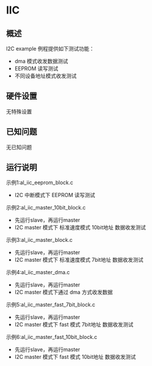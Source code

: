 # IIC

## 概述

I2C example 例程提供如下测试功能：

- dma 模式收发数据测试
- EEPROM 读写测试
- 不同设备地址模式收发测试

## 硬件设置

无特殊设置

## 已知问题

无已知问题

## 运行说明

示例1:al_iic_eeprom_block.c
- I2C 中断模式下 EEPROM 读写测试

示例2:al_iic_master_10bit_block.c
- 先运行slave，再运行master
- I2C master 模式下 标准速度模式 10bit地址 数据收发测试

示例3:al_iic_master_block.c
- 先运行slave，再运行master
- I2C master 模式下 标准速度模式 7bit地址  数据收发测试

示例4:al_iic_master_dma.c
- 先运行slave，再运行master
- I2C master 模式下通过 dma 方式收发数据

示例5:al_iic_master_fast_7bit_block.c
- 先运行slave，再运行master
- I2C master 模式下 fast 模式 7bit地址  数据收发测试

示例6:al_iic_master_fast_10bit_block.c
- 先运行slave，再运行master
- I2C master 模式下 fast 模式 10bit地址  数据收发测试
